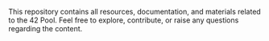 This repository contains all resources, documentation, and materials related to the 42 Pool.
Feel free to explore, contribute, or raise any questions regarding the content.
